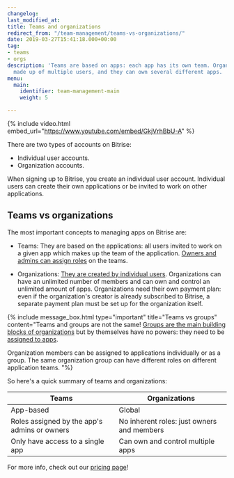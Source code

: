 ```yaml
---
changelog: 
last_modified_at: 
title: Teams and organizations
redirect_from: "/team-management/teams-vs-organizations/"
date: 2019-03-27T15:41:18.000+00:00
tag:
- teams
- orgs
description: 'Teams are based on apps: each app has its own team. Organizations are
  made up of multiple users, and they can own several different apps. '
menu:
  main:
    identifier: team-management-main
    weight: 5

---
```

{% include video.html embed_url="https://www.youtube.com/embed/GkjVrhBbU-A" %}

There are two types of accounts on Bitrise:

* Individual user accounts.
* Organization accounts.

When signing up to Bitrise, you create an individual user account. Individual users can create their own applications or be invited to work on other applications.

## Teams vs organizations

The most important concepts to managing apps on Bitrise are:

* Teams: They are based on the applications: all users invited to work on a given app which makes up the team of the application. [Owners and admins can assign roles](/team-management/user-roles-on-app-teams/) on the teams.


* Organizations: [They are created by individual users](/team-management/organizations/creating-org/). Organizations can have an unlimited number of members and can own and control an unlimited amount of apps. Organizations need their own payment plan: even if the organization's creator is already subscribed to Bitrise, a separate payment plan must be set up for the organization itself.

{% include message_box.html type="important" title="Teams vs groups" content="Teams and groups are not the same! [Groups are the main building blocks of organizations](/team-management/organizations/members-organizations/) but by themselves have no powers: they need to be [assigned to apps](/team-management/organizations/managing-apps/#assigning-groups-to-apps).

Organization members can be assigned to applications individually or as a group. The same organization group can have different roles on different application teams. "%}

So here's a quick summary of teams and organizations:

| Teams | Organizations |
| --- | --- |
| App-based | Global |
| Roles assigned by the app's admins or owners | No inherent roles: just owners and members |
| Only have access to a single app | Can own and control multiple apps |

For more info, check out our [pricing page](https://www.bitrise.io/pricing/)!